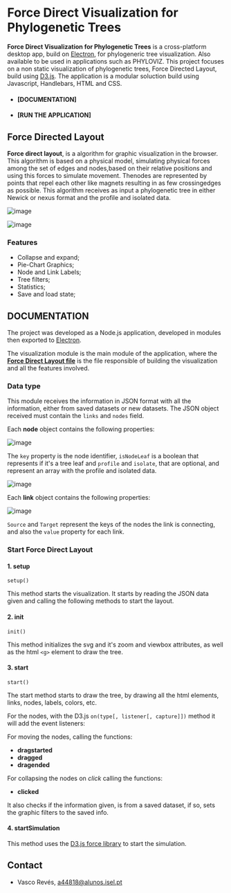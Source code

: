 # Force Direct Visualization for Phylogenetic Trees
**Force Direct Visualization for Phylogenetic Trees** is a cross-platform desktop app, build on [Electron](https://www.electronjs.org/), for phylogeneric tree visualization. Also available to be used in applications such as PHYLOVIZ.
This project focuses on a non static visualization of phylogenetic trees, Force Directed Layout, build using [D3.js](https://d3js.org/).
The application is a modular soluction build using Javascript, Handlebars, HTML and CSS.

 - #### [DOCUMENTATION]
 - #### [RUN THE APPLICATION]

## Force Directed Layout 
**Force direct layout**, is a algorithm for graphic visualization in the browser. This algorithm is based on a physical model, simulating physical forces among the set of edges and nodes,based on their relative positions and using this forces to simulate movement. Thenodes are represented by points that repel each other like magnets resulting in as few crossingedges as possible. This algorithm receives as input a phylogenetic tree in either Newick or nexus format and the profile and isolated data. 

![image](https://user-images.githubusercontent.com/47890762/128645683-5161eb4f-2203-44fa-8344-e812a9f73fb7.png)

![image](https://user-images.githubusercontent.com/47890762/128645663-7fc283dc-300c-483a-908c-caa1f92b6137.png)

### Features
- Collapse and expand;
- Pie-Chart Graphics;
- Node and Link Labels;
- Tree filters;
- Statistics;
- Save and load state;

## DOCUMENTATION 
The project was developed as a Node.js application, developed in modules then exported to [Electron](https://www.electronjs.org/).

The visualization module is the main module of the application, where the [**Force Direct Layout file**]() is the file responsible of building the visualization and all the features involved.

### Data type
This module receives the information in JSON format with all the information, either from saved datasets or new datasets. The JSON object received must contain the ```links``` and ```nodes``` field.

Each **node** object contains the following properties:

![image](https://user-images.githubusercontent.com/47890762/128728971-f8a98711-667e-4392-bae3-4dac4977a435.png)

The ```key``` property is the node identifier, ```isNodeLeaf``` is a boolean that represents if it's a tree leaf and ```profile``` and ```isolate```, that are optional, and represent an array with the profile and isolated data.

![image](https://user-images.githubusercontent.com/47890762/128731642-b802962d-adcb-4e95-8e87-614876d63687.png)

Each **link** object contains the following properties:

![image](https://user-images.githubusercontent.com/47890762/128734041-c14e3b8e-150c-4aed-b3c0-900ddef3ccf1.png)

```Source``` and ```Target``` represent the keys of the nodes the link is connecting, and also the ```value``` property for each link.

### Start Force Direct Layout

#### 1. setup 
 
``` setup() ```

This method starts the visualization. It starts by reading the JSON data given and calling the following methods to start the layout.

#### 2. init 

 ``` init() ```
 
 This method initializes the svg and it's zoom and viewbox attributes, as well as the html ``` <g> ``` element to draw the tree.
 
#### 3. start

```start()```

The start method starts to draw the tree, by drawing all the html elements, links, nodes, labels, colors, etc.

For the nodes, with the D3.js ```on(type[, listener[, capture]])``` method it will add the event listeners:

For moving the nodes, calling the functions:
- **dragstarted**
- **dragged**
- **dragended**

For collapsing the nodes on *click* calling the functions:
- **clicked**

It also checks if the information given, is from a saved dataset, if so, sets the graphic filters to the saved info.

#### 4. startSimulation

This method uses the [D3.js force library](https://github.com/d3/d3-force) to start the simulation.





## Contact
- Vasco Revés, a44818@alunos.isel.pt
